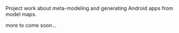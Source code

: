Project work about meta-modeling and generating Android apps from model maps.

more to come soon...
